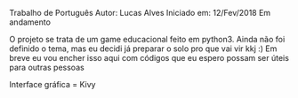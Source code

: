 Trabalho de Português
Autor: Lucas Alves
Iniciado em: 12/Fev/2018
Em andamento

O projeto se trata de um game educacional feito em python3.
Ainda não foi definido o tema, mas eu decidi já preparar o solo pro que vai vir kkj :)
Em breve eu vou encher isso aqui com códigos que eu espero possam ser úteis para outras pessoas

Interface gráfica = Kivy
